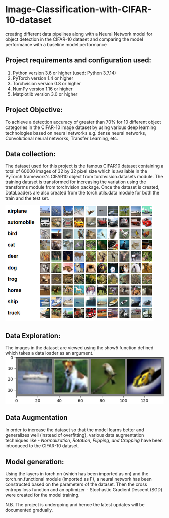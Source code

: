 # Image-Classification-with-CIFAR-10-dataset
creating different data pipelines along with a Neural Network model for object detection in the CIFAR-10 dataset and comparing the model performance with a baseline model performance 

## Project requirements and configuration used:
1) Python version 3.6 or higher (used: Python 3.7.14)
2) PyTorch version 1.4 or higher 
3) Torchvision version 0.8 or higher 
4) NumPy version 1.16 or higher 
5) Matplotlib version 3.0 or higher 

## Project Objective: 
To achieve a detection accuracy of greater than 70% for 10 different object categories in the CIFAR-10 image dataset by using various deep learning technologies based on neural networks e.g. dense neural networks, Convolutional neural networks, Transfer Learning, etc.

## Data collection:
The dataset used for this project is the famous CIFAR10 dataset containing a total of 60000 images of 32 by 32 pixel size which is available in the PyTorch framework's CIFAR10 object from torchvision.datasets module. The training dataset is transformed for increasing the variation using the transforms module from torchvision package.
Once the dataset is created, DataLoaders are also created from the torch.utils.data module for both the train and the test set.

![CIFAR data](https://github.com/SohamBera16/Image-Classification-with-CIFAR-10-dataset/blob/main/cifar10.png)

## Data Exploration: 
The images in the dataset are viewed using the show5 function defined which takes a data loader as an argument. ![cifar sample](https://github.com/SohamBera16/Image-Classification-with-CIFAR-10-dataset/blob/main/cifar10%20data.png)

## Data Augmentation
In order to increase the dataset so that the model learns better and generalizes well (instead of overfitting),  various data augmentation techniques like - _Normalization, Rotation, Flipping, and Cropping_ have been introduced to the CIFAR-10 dataset. 

## Model generation:
Using the layers in torch.nn (which has been imported as nn) and the torch.nn.functional module (imported as F), a neural network has been constructed based on the parameters of the dataset. Then the cross entropy loss function and an optimizer - Stochastic Gradient Descent (SGD) were created for the model training. 

N.B. The project is undergoing and hence the latest updates will be documented gradually. 

